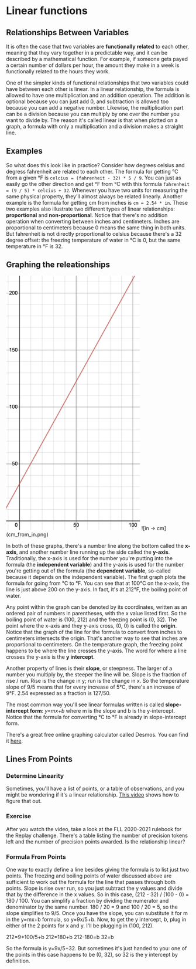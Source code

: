 # Linear functions

## Relationships Between Variables

It is often the case that two variables are **functionally related** to each other, meaning that they vary together in a predictable way, and it can be described by a mathematical function. For example, if someone gets payed a certain number of dollars per hour, the amount they make in a week is functionally related to the hours they work.

One of the simpler kinds of functional relationships that two variables could have between each other is linear. In a linear relationship, the formula is allowed to have one multiplication and an addition operation. The addition is optional because you can just add 0, and subtraction is allowed too because you can add a negative number. Likewise, the multiplication part can be a division because you can multiply by one over the number you want to divide by. The reason it's called linear is that when plotted on a graph, a formula with only a multiplication and a division makes a straight line.

## Examples

So what does this look like in practice? Consider how degrees celsius and degress fahrenheit are related to each other. The formula for getting °C from a given °F is `celcius = (fahrenheit - 32) * 5 / 9`. You can just as easily go the other direction and get °F from °C with this formula `fahrenheit = (9 / 5) * celcius + 32`. Whenever you have two units for measuring the same physical property, they'll almost always be related linearly. Another example is the formula for getting cm from inches is `cm = 2.54 * in`. These two examples also illustrate two different types of linear relationships: **proportional** and **non-proportional**. Notice that there's no addition operation when converting between inches and centimeters. Inches are proportional to centimeters because 0 means the same thing in both units. But fahrenheit is not directly proportional to celsius because there's a 32 degree offset: the freezing temperature of water in °C is 0, but the same temperature in °F is 32.

## Graphing the releationships

<img src="f_from_c.png" alt="°C to °F" width="366" />
![in -> cm](cm_from_in.png)

In both of these graphs, there's a number line along the bottom called the **x-axis**, and another number line running up the side called the **y-axis**. Traditionally, the x-axis is used for the number you're putting into the formula (the **independent variable**) and the y-axis is used for the number you're getting out of the formula (the **dependent variable**, so-called because it depends on the independent variable). The first graph plots the formula for going from °C to °F. You can see that at 100°C on the x-axis, the line is just above 200 on the y-axis. In fact, it's at 212°F, the boiling point of water.

Any point within the graph can be denoted by its coordinates, written as an ordered pair of numbers in parentheses, with the x value listed first. So the boiling point of water is (100, 212) and the freezing point is (0, 32). The point where the x-axis and they y-axis cross, (0, 0) is called the **origin**. Notice that the graph of the line for the formula to convert from inches to centimeters intersects the origin. That's another way to see that inches are proportional to centimeters. On the temperature graph, the freezing point happens to be where the line crosses the y-axis. The word for where a line crosses the y-axis is the **y intercept**.

Another property of lines is their **slope**, or steepness. The larger of a number you multiply by, the steeper the line will be. Slope is the fraction of rise / run. Rise is the change in y; run is the change in x. So the temperature slope of 9/5 means that for every increase of 5°C, there's an increase of 9°F. 2.54 expressed as a fraction is 127/50.

The most common way you'll see linear formulas written is called **slope-intercept form**: _y=mx+b_ where m is the slope and b is the y-intercept. Notice that the formula for converting °C to °F is already in slope-intercept form.

There's a great free online graphing calculator called Desmos. You can find it [here](https://www.desmos.com/calculator).

## Lines From Points

### Determine Linearity

Sometimes, you'll have a list of points, or a table of observations, and you might be wondering if it's a linear relationship. [This video](https://www.youtube.com/watch?v=R8L1A0klAQY&t=197s) shows how to figure that out.

### Exercise

After you watch the video, take a look at the FLL 2020-2021 rulebook for the Replay challenge. There's a table listing the number of precision tokens left and the number of precision points awarded. Is the relationship linear?

### Formula From Points

One way to exactly define a line besides giving the formula is to list just two points. The freezing and boiling points of water discussed above are sufficient to work out the formula for the line that passes through both points. Slope is rise over run, so you just subtract the y values and divide that by the difference in the x values. So in this case, (212 - 32) / (100 - 0) = 180 / 100. You can simplify a fraction by dividing the numerator and denominator by the same number. 180 / 20 = 9 and 100 / 20 = 5, so the slope simplifies to 9/5. Once you have the slope, you can substitute it for m in the y=mx+b formula, so y=9x/5+b. Now, to get the y intercept, _b_, plug in either of the 2 points for x and y. I'll be plugging in (100, 212).

  212=9*100/5+b
  212=180+b
  212-180=b
  32=b

So the formula is y=9x/5+32. But sometimes it's just handed to you: one of the points in this case happens to be (0, 32), so 32 is the y intercept by definition.
